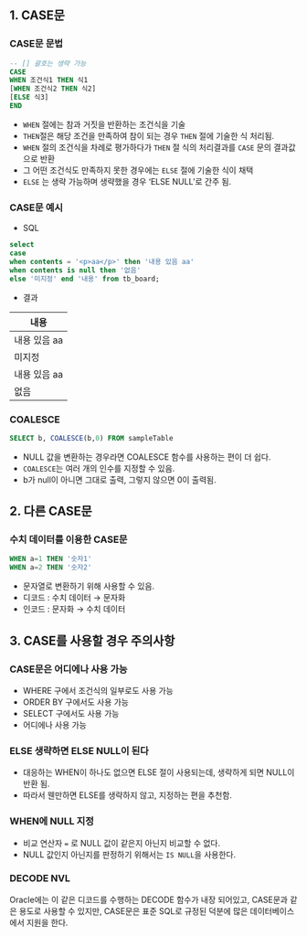 ## 1. CASE문

### CASE문 문법

```sql
-- [] 괄호는 생략 가능
CASE 
WHEN 조건식1 THEN 식1
[WHEN 조건식2 THEN 식2]
[ELSE 식3]
END
```

- `WHEN` 절에는 참과 거짓을 반환하는 조건식을 기술
- `THEN`절은 해당 조건을 만족하여 참이 되는 경우 `THEN` 절에 기술한 식 처리됨.
- `WHEN` 절의 조건식을 차례로 평가하다가 `THEN` 절 식의 처리결과를 `CASE` 문의 결과값으로 반환
- 그 어떤 조건식도 만족하지 못한 경우에는 `ELSE` 절에 기술한 식이 채택
- `ELSE` 는 생략 가능하며 생략했을 경우 ‘ELSE NULL’로 간주 됨.

### CASE문 예시

- SQL

```sql
select 
case 
when contents = '<p>aa</p>' then '내용 있음 aa' 
when contents is null then '없음'
else '미지정' end '내용' from tb_board;
```

- 결과

| 내용 |
| --- |
| 내용 있음 aa |
| 미지정 |
| 내용 있음 aa |
| 없음 |

### COALESCE

```sql
SELECT b, COALESCE(b,0) FROM sampleTable
```

- NULL 값을 변환하는 경우라면 COALESCE 함수를 사용하는 편이 더 쉽다.
- `COALESCE`는 여러 개의 인수를 지정할 수 있음.
- b가 null이 아니면 그대로 출력, 그렇지 않으면 0이 출력됨.

## 2. 다른 CASE문

### 수치 데이터를 이용한 CASE문

```sql
WHEN a=1 THEN '숫자1'
WHEN a=2 THEN '숫자2'
```

- 문자열로 변환하기 위해 사용할 수 있음.
- 디코드 : 수치 데이터 → 문자화
- 인코드 : 문자화 → 수치 데이터

## 3. CASE를 사용할 경우 주의사항

### CASE문은 어디에나 사용 가능

- WHERE 구에서 조건식의 일부로도 사용 가능
- ORDER BY 구에서도 사용 가능
- SELECT 구에서도 사용 가능
- 어디에나 사용 가능

### ELSE 생략하면 ELSE NULL이 된다

- 대응하는 WHEN이 하나도 없으면 ELSE 절이 사용되는데, 생략하게 되면 NULL이 반환 됨.
- 따라서 웬만하면 ELSE를 생략하지 않고, 지정하는 편을 추천함.

### WHEN에 NULL 지정

- 비교 연산자 `=` 로 NULL 값이 같은지 아닌지 비교할 수 없다.
- NULL 값인지 아닌지를 판정하기 위해서는 `IS NULL`을 사용한다.

### DECODE NVL

Oracle에는 이 같은 디코드를 수행하는 DECODE 함수가 내장 되어있고, CASE문과 같은 용도로 사용할 수 있지만, CASE문은 표준 SQL로 규정된 덕분에 많은 데이터베이스에서 지원을 한다.
